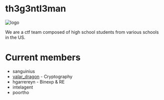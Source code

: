 # th3g3ntl3man

![logo](https://github.com/hgarrereyn/Th3g3ntl3man-CTF-Writeups/raw/96765691ac5f8bf0d4388afdd18e9a918791ed66/logo_512.png)

We are a ctf team composed of high school students from various schools in the US.

# Current members

* sanguinius
* [valar_dragon](https://github.com/ValarDragon) - Cryptography
* hgarrereyn - Binexp & RE
* intelagent
* poortho
